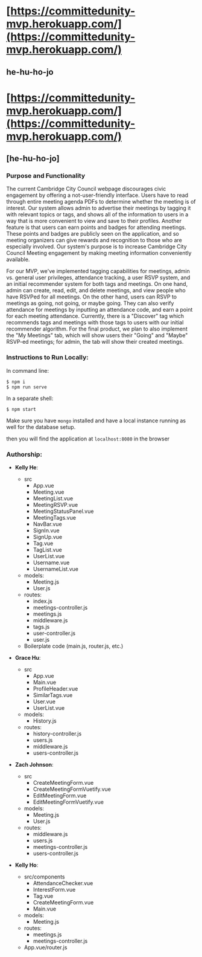 # [https://committedunity-mvp.herokuapp.com/](https://committedunity-mvp.herokuapp.com/)

## he-hu-ho-jo

# [https://committedunity-mvp.herokuapp.com/](https://committedunity-mvp.herokuapp.com/)

## [he-hu-ho-jo]

### Purpose and Functionality

The current Cambridge City Council webpage discourages civic engagement by offering a not-user-friendly interface. Users have to read through entire meeting agenda PDFs to determine whether the meeting is of interest. Our system allows admin to advertise their meetings by tagging it with relevant topics or tags, and shows all of the information to users in a way that is more convenient to view and save to their profiles. Another feature is that users can earn points and badges for attending meetings. These points and badges are publicly seen on the application, and so meeting organizers can give rewards and recognition to those who are especially involved. Our system's purpose is to increase Cambridge City Council Meeting engagement by making meeting information conveniently available.

For our MVP, we've implemented tagging capabilities for meetings, admin vs. general user privileges, attendance tracking, a user RSVP system, and an initial recommender system for both tags and meetings. On one hand, admin can create, read, edit, and delete meetings, and view people who have RSVPed for all meetings. On the other hand, users can RSVP to meetings as going, not going, or maybe going. They can also verify attendance for meetings by inputting an attendance code, and earn a point for each meeting attendance. Currently, there is a "Discover" tag which recommends tags and meetings with those tags to users with our initial recommender algorithm. For the final product, we plan to also implement the "My Meetings" tab, which will show users their "Going" and "Maybe" RSVP-ed meetings; for admin, the tab will show their created meetings.

### Instructions to Run Locally:

In command line:

```console
$ npm i
$ npm run serve
```

In a separate shell:

```console
$ npm start

```

Make sure you have `mongo` installed and have a local instance running as well for the database setup.

then you will find the application at `localhost:8080` in the browser

### Authorship:

- **Kelly He**:
  - src
    - App.vue
    - Meeting.vue
    - MeetingList.vue
    - MeetingRSVP.vue
    - MeetingStatusPanel.vue
    - MeetingTags.vue
    - NavBar.vue
    - SignIn.vue
    - SignUp.vue
    - Tag.vue
    - TagList.vue
    - UserList.vue
    - Username.vue
    - UsernameList.vue
  - models:
    - Meeting.js
    - User.js
  - routes:
    - index.js
    - meetings-controller.js
    - meetings.js
    - middleware.js
    - tags.js
    - user-controller.js
    - user.js
  - Boilerplate code (main.js, router.js, etc.)

- **Grace Hu**:
  - src
    - App.vue
    - Main.vue
    - ProfileHeader.vue
    - SimilarTags.vue
    - User.vue
    - UserList.vue
  - models:
    - History.js
  - routes:
    - history-controller.js
    - users.js
    - middleware.js
    - users-controller.js

- **Zach Johnson**:
  - src
    - CreateMeetingForm.vue
    - CreateMeetingFormVuetify.vue
    - EditMeetingForm.vue
    - EditMeetingFormVuetify.vue
  - models:
    - Meeting.js
    - User.js
  - routes:
    - middleware.js
    - users.js
    - meetings-controller.js
    - users-controller.js

- **Kelly Ho**:
  - src/components
    - AttendanceChecker.vue
    - InterestForm.vue
    - Tag.vue
    - CreateMeetingForm.vue
    - Main.vue
  - models:
    - Meeting.js
  - routes:
    - meetings.js
    - meetings-controller.js
  - App.vue/router.js
